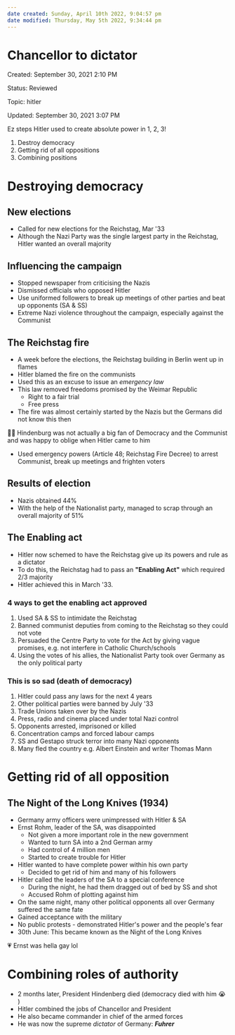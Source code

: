 ```yaml
---
date created: Sunday, April 10th 2022, 9:04:57 pm
date modified: Thursday, May 5th 2022, 9:34:44 pm
---
```


# Chancellor to dictator

Created: September 30, 2021 2:10 PM

Status: Reviewed

Topic: hitler

Updated: September 30, 2021 3:07 PM

Ez steps Hitler used to create absolute power in 1, 2, 3!

1. Destroy democracy
2. Getting rid of all oppositions
3. Combining positions

# Destroying democracy

## New elections

- Called for new elections for the Reichstag, Mar '33
- Although the Nazi Party was the single largest party in the Reichstag, Hitler wanted an overall majority

## Influencing the campaign

- Stopped newspaper from criticising the Nazis
- Dismissed officials who opposed Hitler
- Use uniformed followers to break up meetings of other parties and beat up opponents (SA & SS)
- Extreme Nazi violence throughout the campaign, especially against the Communist

## The Reichstag fire

- A week before the elections, the Reichstag building in Berlin went up in flames
- Hitler blamed the fire on the communists
- Used this as an excuse to issue an *emergency law*
- This law removed freedoms promised by the Weimar Republic
    - Right to a fair trial
    - Free press
- The fire was almost certainly started by the Nazis but the Germans did not know this then

<aside>
☝🏿 Hindenburg was not actually a big fan of Democracy and the Communist and was happy to oblige when Hitler came to him

</aside>

- Used emergency powers (Article 48; Reichstag Fire Decree) to arrest Communist, break up meetings and frighten voters

## Results of election

- Nazis obtained 44%
- With the help of the Nationalist party, managed to scrap through an overall majority of 51%

## The Enabling act

- Hitler now schemed to have the Reichstag give up its powers and rule as a dictator
- To do this, the Reichstag had to pass an **"Enabling Act"** which required 2/3 majority
- Hitler achieved this in March '33.

### 4 ways to get the enabling act approved

1. Used SA & SS to intimidate the Reichstag
2. Banned communist deputies from coming to the Reichstag so they could not vote
3. Persuaded the Centre Party to vote for the Act by giving vague promises, e.g. not interfere in Catholic Church/schools
4. Using the votes of his allies, the Nationalist Party took over Germany as the only political party

### This is so sad (death of democracy)

1. Hitler could pass any laws for the next 4 years
2. Other political parties were banned by July '33
3. Trade Unions taken over by the Nazis
4. Press, radio and cinema placed under total Nazi control
5. Opponents arrested, imprisoned or killed
6. Concentration camps and forced labour camps
7. SS and Gestapo struck terror into many Nazi opponents
8. Many fled the country e.g. Albert Einstein and writer Thomas Mann

# Getting rid of all opposition

## The Night of the Long Knives (1934)

- Germany army officers were unimpressed with Hitler & SA
- Ernst Rohm, leader of the SA, was disappointed
    - Not given a more important role in the new government
    - Wanted to turn SA into a 2nd German army
    - Had control of 4 million men
    - Started to create trouble for Hitler
- Hitler wanted to have complete power within his own party
	- Decided to get rid of him and many of his followers
- Hitler called the leaders of the SA to a special conference
	- During the night, he had them dragged out of bed by SS and shot
	- Accused Rohm of plotting against him
- On the same night, many other political opponents all over Germany suffered the same fate
- Gained acceptance with the military
- No public protests - demonstrated Hitler's power and the people's fear
- 30th June: This became known as the Night of the Long Knives

<aside>
💗  Ernst was hella gay lol

</aside>

# Combining roles of authority

- 2 months later, President Hindenberg died (democracy died with him 😭 )
- Hitler combined the jobs of Chancellor and President
- He also became commander in chief of the armed forces
- He was now the supreme *dictator* of Germany: ***Fuhrer***